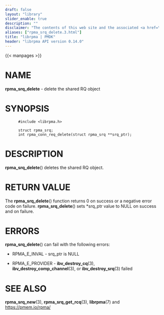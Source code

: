 ```yaml
---
draft: false
layout: "library"
slider_enable: true
description: ""
disclaimer: "The contents of this web site and the associated <a href=\"https://github.com/pmem\">GitHub repositories</a> are BSD-licensed open source."
aliases: ["rpma_srq_delete.3.html"]
title: "librpma | PMDK"
header: "librpma API version 0.14.0"
---
```

{{< manpages >}}

[comment]: <> (SPDX-License-Identifier: BSD-3-Clause)
[comment]: <> (Copyright 2020-2022, Intel Corporation)

NAME
====

**rpma\_srq\_delete** - delete the shared RQ object

SYNOPSIS
========

          #include <librpma.h>

          struct rpma_srq;
          int rpma_conn_req_delete(struct rpma_srq **srq_ptr);

DESCRIPTION
===========

**rpma\_srq\_delete**() deletes the shared RQ object.

RETURN VALUE
============

The **rpma\_srq\_delete**() function returns 0 on success or a negative
error code on failure. **rpma\_srq\_delete**() sets \*srq\_ptr value to
NULL on success and on failure.

ERRORS
======

**rpma\_srq\_delete**() can fail with the following errors:

-   RPMA\_E\_INVAL - srq\_ptr is NULL

-   RPMA\_E\_PROVIDER - **ibv\_destroy\_cq**(3),
    **ibv\_destroy\_comp\_channel**(3), or **ibv\_destroy\_srq**(3)
    failed

SEE ALSO
========

**rpma\_srq\_new**(3), **rpma\_srq\_get\_rcq**(3), **librpma**(7) and
https://pmem.io/rpma/
